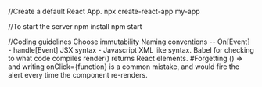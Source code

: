 //Create a default React App.
npx create-react-app my-app

//To start the server
npm install
npm start

//Coding guidelines
Choose immutability
Naming conventions -- On[Event] - handle[Event]
JSX syntax - Javascript XML like syntax.
Babel for checking to what code compiles
render() returns React elements.
#Forgetting () => and writing onClick={function} is a common mistake, and would fire the alert every time the component re-renders.
